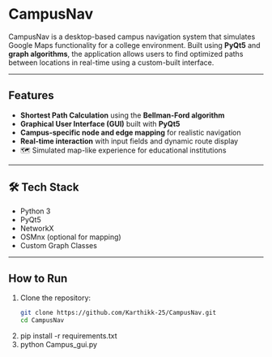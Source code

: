 # CampusNav

CampusNav is a desktop-based campus navigation system that simulates Google Maps functionality for a college environment. Built using **PyQt5** and **graph algorithms**, the application allows users to find optimized paths between locations in real-time using a custom-built interface.

---

##  Features

-  **Shortest Path Calculation** using the **Bellman-Ford algorithm**
-  **Graphical User Interface (GUI)** built with **PyQt5**
-  **Campus-specific node and edge mapping** for realistic navigation
-  **Real-time interaction** with input fields and dynamic route display
- 🗺 Simulated map-like experience for educational institutions

---

## 🛠️ Tech Stack

- Python 3
- PyQt5
- NetworkX
- OSMnx (optional for mapping)
- Custom Graph Classes

---

##  How to Run

1. Clone the repository:
   ```bash
   git clone https://github.com/Karthikk-25/CampusNav.git
   cd CampusNav
2. pip install -r requirements.txt
3. python Campus_gui.py
 
